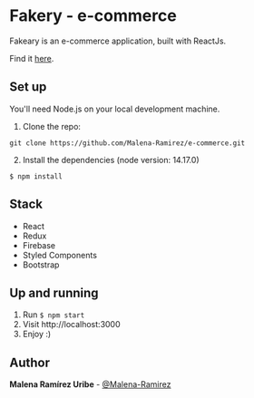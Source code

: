 # Fakery - e-commerce

Fakeary is an e-commerce application, built with ReactJs. 

Find it [here](https://fakery-ecommerce.netlify.app/).

## Set up

You'll need Node.js on your local development machine.

1. Clone the repo:
```
git clone https://github.com/Malena-Ramirez/e-commerce.git
```

2. Install the dependencies (node version: 14.17.0)

```
$ npm install
```

## Stack
- React
- Redux
- Firebase
- Styled Components
- Bootstrap

## Up and running
1. Run ```$ npm start```
2. Visit http://localhost:3000
3. Enjoy :)

## Author

**Malena Ramírez Uribe** - [@Malena-Ramirez](https://github.com/Malena-Ramirez)
